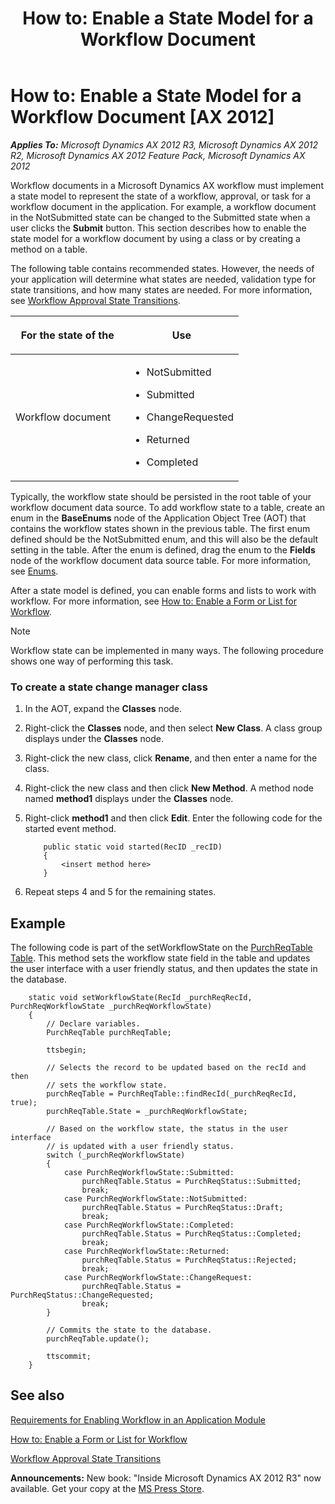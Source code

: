 ﻿---
title: 'How to: Enable a State Model for a Workflow Document'
TOCTitle: 'How to: Enable a State Model for a Workflow Document'
ms:assetid: 6f02ef6a-5f0c-47db-af7e-a9c4da78c517
ms:mtpsurl: https://msdn.microsoft.com/en-us/library/Cc592907(v=AX.60)
ms:contentKeyID: 35244850
ms.date: 05/18/2015
mtps_version: v=AX.60
---

# How to: Enable a State Model for a Workflow Document [AX 2012]


_**Applies To:** Microsoft Dynamics AX 2012 R3, Microsoft Dynamics AX 2012 R2, Microsoft Dynamics AX 2012 Feature Pack, Microsoft Dynamics AX 2012_

Workflow documents in a Microsoft Dynamics AX workflow must implement a state model to represent the state of a workflow, approval, or task for a workflow document in the application. For example, a workflow document in the NotSubmitted state can be changed to the Submitted state when a user clicks the **Submit** button. This section describes how to enable the state model for a workflow document by using a class or by creating a method on a table.

The following table contains recommended states. However, the needs of your application will determine what states are needed, validation type for state transitions, and how many states are needed. For more information, see [Workflow Approval State Transitions](workflow-approval-state-transitions.md).

<table>
<colgroup>
<col style="width: 50%" />
<col style="width: 50%" />
</colgroup>
<thead>
<tr class="header">
<th><p>For the state of the</p></th>
<th><p>Use</p></th>
</tr>
</thead>
<tbody>
<tr class="odd">
<td><p>Workflow document</p></td>
<td><ul>
<li><p>NotSubmitted</p></li>
<li><p>Submitted</p></li>
<li><p>ChangeRequested</p></li>
<li><p>Returned</p></li>
<li><p>Completed</p></li>
</ul></td>
</tr>
</tbody>
</table>


Typically, the workflow state should be persisted in the root table of your workflow document data source. To add workflow state to a table, create an enum in the **BaseEnums** node of the Application Object Tree (AOT) that contains the workflow states shown in the previous table. The first enum defined should be the NotSubmitted enum, and this will also be the default setting in the table. After the enum is defined, drag the enum to the **Fields** node of the workflow document data source table. For more information, see [Enums](enums.md).

After a state model is defined, you can enable forms and lists to work with workflow. For more information, see [How to: Enable a Form or List for Workflow](how-to-enable-a-form-or-list-for-workflow.md).


> [!NOTE]
> <P>Workflow state can be implemented in many ways. The following procedure shows one way of performing this task.</P>



### To create a state change manager class

1.  In the AOT, expand the **Classes** node.

2.  Right-click the **Classes** node, and then select **New Class**. A class group displays under the **Classes** node.

3.  Right-click the new class, click **Rename**, and then enter a name for the class.

4.  Right-click the new class and then click **New Method**. A method node named **method1** displays under the **Classes** node.

5.  Right-click **method1** and then click **Edit**. Enter the following code for the started event method.
    ```X++  
        public static void started(RecID _recID)
        {
            <insert method here>
        }
    ```
6.  Repeat steps 4 and 5 for the remaining states.

## Example

The following code is part of the setWorkflowState on the [PurchReqTable Table](https://msdn.microsoft.com/en-us/library/gg926866\(v=ax.60\)). This method sets the workflow state field in the table and updates the user interface with a user friendly status, and then updates the state in the database.
```X++  
    static void setWorkflowState(RecId _purchReqRecId, PurchReqWorkflowState _purchReqWorkflowState)
    {
        // Declare variables.
        PurchReqTable purchReqTable;
    
        ttsbegin;
     
        // Selects the record to be updated based on the recId and then
        // sets the workflow state. 
        purchReqTable = PurchReqTable::findRecId(_purchReqRecId, true);
        purchReqTable.State = _purchReqWorkflowState;
    
        // Based on the workflow state, the status in the user interface
        // is updated with a user friendly status.
        switch (_purchReqWorkflowState)
        {
            case PurchReqWorkflowState::Submitted:
                purchReqTable.Status = PurchReqStatus::Submitted;
                break;
            case PurchReqWorkflowState::NotSubmitted:
                purchReqTable.Status = PurchReqStatus::Draft;
                break;
            case PurchReqWorkflowState::Completed:
                purchReqTable.Status = PurchReqStatus::Completed;
                break;
            case PurchReqWorkflowState::Returned:
                purchReqTable.Status = PurchReqStatus::Rejected;
                break;
            case PurchReqWorkflowState::ChangeRequest:
                purchReqTable.Status = PurchReqStatus::ChangeRequested;
                break;
        }
     
        // Commits the state to the database. 
        purchReqTable.update();
     
        ttscommit;
    }
```
## See also

[Requirements for Enabling Workflow in an Application Module](requirements-for-enabling-workflow-in-an-application-module.md)

[How to: Enable a Form or List for Workflow](how-to-enable-a-form-or-list-for-workflow.md)

[Workflow Approval State Transitions](workflow-approval-state-transitions.md)

  
**Announcements:** New book: "Inside Microsoft Dynamics AX 2012 R3" now available. Get your copy at the [MS Press Store](https://www.microsoftpressstore.com/store/inside-microsoft-dynamics-ax-2012-r3-9780735685109).

